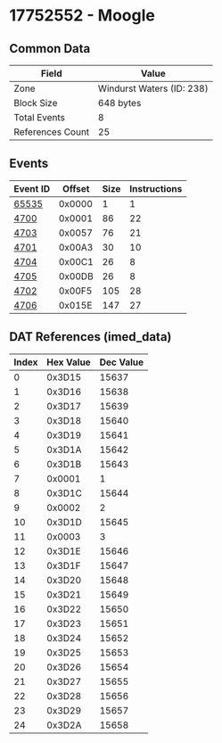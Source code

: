 # 17752552 - Moogle

## Common Data

| Field            | Value                     |
|------------------|---------------------------|
| Zone             | Windurst Waters (ID: 238) |
| Block Size       | 648 bytes                 |
| Total Events     | 8                         |
| References Count | 25                        |

## Events

| Event ID            | Offset   |   Size |   Instructions |
|---------------------|----------|--------|----------------|
| [65535](./65535.md) | 0x0000   |      1 |              1 |
| [4700](./4700.md)   | 0x0001   |     86 |             22 |
| [4703](./4703.md)   | 0x0057   |     76 |             21 |
| [4701](./4701.md)   | 0x00A3   |     30 |             10 |
| [4704](./4704.md)   | 0x00C1   |     26 |              8 |
| [4705](./4705.md)   | 0x00DB   |     26 |              8 |
| [4702](./4702.md)   | 0x00F5   |    105 |             28 |
| [4706](./4706.md)   | 0x015E   |    147 |             27 |

## DAT References (imed_data)

|   Index | Hex Value   |   Dec Value |
|---------|-------------|-------------|
|       0 | 0x3D15      |       15637 |
|       1 | 0x3D16      |       15638 |
|       2 | 0x3D17      |       15639 |
|       3 | 0x3D18      |       15640 |
|       4 | 0x3D19      |       15641 |
|       5 | 0x3D1A      |       15642 |
|       6 | 0x3D1B      |       15643 |
|       7 | 0x0001      |           1 |
|       8 | 0x3D1C      |       15644 |
|       9 | 0x0002      |           2 |
|      10 | 0x3D1D      |       15645 |
|      11 | 0x0003      |           3 |
|      12 | 0x3D1E      |       15646 |
|      13 | 0x3D1F      |       15647 |
|      14 | 0x3D20      |       15648 |
|      15 | 0x3D21      |       15649 |
|      16 | 0x3D22      |       15650 |
|      17 | 0x3D23      |       15651 |
|      18 | 0x3D24      |       15652 |
|      19 | 0x3D25      |       15653 |
|      20 | 0x3D26      |       15654 |
|      21 | 0x3D27      |       15655 |
|      22 | 0x3D28      |       15656 |
|      23 | 0x3D29      |       15657 |
|      24 | 0x3D2A      |       15658 |
